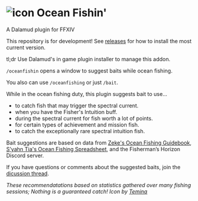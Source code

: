 # ![icon](https://raw.githubusercontent.com/markjsosnowski/OceanFishin/master/icon.png) Ocean Fishin'

A Dalamud plugin for FFXIV

This repository is for development! See [releases](https://github.com/markjsosnowski/OceanFishin/releases) for how to install the most current version.

tl;dr Use Dalamud's in game plugin installer to manage this addon.

`/oceanfishin` opens a window to suggest baits while ocean fishing. 

You also can use `/oceanfishing` or just `/bait`.

While in the ocean fishing duty, this plugin suggests bait to use...
* to catch fish that may trigger the spectral current.
* when you have the Fisher's Intuition buff.
* during the spectral current for fish worth a lot of points.
* for certain types of achievement and mission fish.
* to catch the exceptionally rare spectral intuition fish.

Bait suggestions are based on data from [Zeke's Ocean Fishing Guidebook](https://docs.google.com/spreadsheets/d/17A_IIlSO0wWmn8I3-mrH6JRok0ZIxiNFaDH2MhN63cI/ "Google Sheets"),
[S’yahn Tia's Ocean Fishing Spreadsheet](https://docs.google.com/spreadsheets/d/1brCfvmSdYl7RcY9lkgm_ds8uaFqq7qaxOOz-5BfHuuk/ "Google Sheets"), and the Fisherman’s Horizon Discord server.

If you have questions or comments about the suggested baits, join the [dicussion thread](https://github.com/markjsosnowski/OceanFishin/discussions/4).

*These recommendatations based on statistics gathered over many fishing sessions; Nothing is a guaranteed catch!*
*Icon by [Temina](https://twitter.com/Pinecest "Twitter")*

